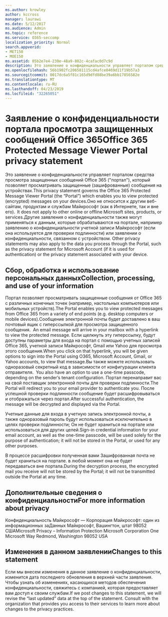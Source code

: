```yaml
---
ms.author: krowley
author: kccross
manager: laurawi
ms.date: 5/12/2017
ms.audience: Admin
ms.topic: reference
ms.service: O365-seccomp
localization_priority: Normal
search.appverid:
- MET150
- MOE150
ms.assetid: 05b2e7e4-230e-48a9-802c-4cafac0d7c9d
description: Это заявление о конфиденциальности управляет порталом средства просмотра защищенных сообщений Office 365 ("портал"), который позволяет просматривать защищенные (зашифрованные) сообщения на устройствах.Оно не относится к другим веб-сайтам, продуктам и службам Майкрософт (как в Интернете, так и вне его).Другие заявления о конфиденциальности также могут применяться к данным, которые обрабатываются на портале, например заявлению о конфиденциальности учетной записи Майкрософт (если она используется для проверки подлинности) или заявлении о конфиденциальности, связанном с устройством.
ms.openlocfilehash: 56b1902fc206581115cd4afce0469d11f19b57a3
ms.sourcegitcommit: 0017dc6a5f81c165d9dfd88be39a6bb17856582e
ms.translationtype: MT
ms.contentlocale: ru-RU
ms.lasthandoff: 04/23/2019
ms.locfileid: "32265051"
---
```

# <a name="office-365-protected-message-viewer-portal-privacy-statement"></a><span data-ttu-id="1f16b-104">Заявление о конфиденциальности портала просмотра защищенных сообщений Office 365</span><span class="sxs-lookup"><span data-stu-id="1f16b-104">Office 365 Protected Message Viewer Portal privacy statement</span></span>

<span data-ttu-id="1f16b-105">Это заявление о конфиденциальности управляет порталом средства просмотра защищенных сообщений Office 365 ("портал"), который позволяет просматривать защищенные (зашифрованные) сообщения на устройствах.</span><span class="sxs-lookup"><span data-stu-id="1f16b-105">This privacy statement governs the Office 365 Protected Message Viewer Portal (the “Portal”) which enables you to view protected (encrypted) messages on your devices.</span></span><span data-ttu-id="1f16b-106">Оно не относится к другим веб-сайтам, продуктам и службам Майкрософт (как в Интернете, так и вне его).</span><span class="sxs-lookup"><span data-stu-id="1f16b-106">  It does not apply to other online or offline Microsoft sites, products, or services.</span></span><span data-ttu-id="1f16b-107">Другие заявления о конфиденциальности также могут применяться к данным, которые обрабатываются на портале, например заявлению о конфиденциальности учетной записи Майкрософт (если она используется для проверки подлинности) или заявлении о конфиденциальности, связанном с устройством.</span><span class="sxs-lookup"><span data-stu-id="1f16b-107"> Other privacy statements may also apply to the data you process through the Portal, such as the privacy statement for Microsoft Account (if it is used for authentication) or the privacy statement associated with your device.</span></span>

## <a name="collection-processing-and-use-of-your-information"></a><span data-ttu-id="1f16b-108">Сбор, обработка и использование персональных данных</span><span class="sxs-lookup"><span data-stu-id="1f16b-108">Collection, processing, and use of your information</span></span>

<span data-ttu-id="1f16b-109">Портал позволяет просматривать защищенные сообщения от Office 365 с различных конечных точек (например, настольных компьютеров или мобильных устройств).</span><span class="sxs-lookup"><span data-stu-id="1f16b-109">The Portal enables you to view protected messages from Office 365 from a variety of end points (e.g. desktop computers or mobile devices).</span></span><span data-ttu-id="1f16b-110">Сообщение электронной почты будет доставлено в ваш почтовый ящик с гиперссылкой для просмотра защищенного сообщения.</span><span class="sxs-lookup"><span data-stu-id="1f16b-110">  An email message will arrive in your mailbox with a hyperlink to view the protected message.</span></span> <span data-ttu-id="1f16b-111">Если щелкнуть эту гиперссылку, будут доступны параметры для входа на портал с помощью учетных записей Office 365, учетной записи Майкрософт, Gmail или Yahoo для просмотра этого сообщения.</span><span class="sxs-lookup"><span data-stu-id="1f16b-111">When you click on that hyperlink, you will be given options to sign into the Portal using O365, Microsoft Account, Gmail, or Yahoo accounts, to view that message.</span></span><span data-ttu-id="1f16b-112">Вы также можете использовать одноразовый секретный код в зависимости от конфигурации клиента отправителя.</span><span class="sxs-lookup"><span data-stu-id="1f16b-112">  You also have an option to use a one-time passcode, depending on the sender’s tenant configuration.</span></span> <span data-ttu-id="1f16b-113">Портал перенаправит вас на свой поставщик электронной почты для проверки подлинности.</span><span class="sxs-lookup"><span data-stu-id="1f16b-113">The Portal will redirect you to your email provider to authenticate you.</span></span> <span data-ttu-id="1f16b-114">После успешной проверки подлинности сообщение будет расшифровываться и отображаться через портал.</span><span class="sxs-lookup"><span data-stu-id="1f16b-114">After successful authentication, the message will be decrypted and displayed via the Portal.</span></span>

<span data-ttu-id="1f16b-115">Учетные данные для входа в учетную запись электронной почты, а также одноразовый пароль будут использоваться исключительно в целях проверки подлинности; Он не будет храниться на портале или использоваться для других целей.</span><span class="sxs-lookup"><span data-stu-id="1f16b-115">Sign-in credential information for your email account, as well as the one-time passcode, will be used solely for the purpose of authentication; it will not be stored in the Portal, or used for any other purposes.</span></span>

<span data-ttu-id="1f16b-116">В процессе расшифровки полученная вами Зашифрованная почта не будет храниться на портале. в любой момент она не будет передаваться вне портала.</span><span class="sxs-lookup"><span data-stu-id="1f16b-116">During the decryption process, the encrypted mail you receive will not be stored by the Portal; it will not be transmitted outside the Portal at any time.</span></span>

## <a name="for-more-information-about-privacy"></a><span data-ttu-id="1f16b-117">Дополнительные сведения о конфиденциальности</span><span class="sxs-lookup"><span data-stu-id="1f16b-117">For more information about privacy</span></span>

<span data-ttu-id="1f16b-118">Конфиденциальность Майкрософт — Корпорация Майкрософт: один из информационных заДанных Майкрософт, Вашингтон, штат 98052 США</span><span class="sxs-lookup"><span data-stu-id="1f16b-118">Microsoft Privacy – Information Protection Microsoft Corporation One Microsoft Way Redmond, Washington 98052 USA</span></span>

##     <a name="changes-to-this-statement"></a><span data-ttu-id="1f16b-119">Изменения в данном заявлении</span><span class="sxs-lookup"><span data-stu-id="1f16b-119">Changes to this statement</span></span>

<span data-ttu-id="1f16b-p104">Если мы внесем изменения в данное заявление о конфиденциальности, изменится дата последнего обновления в верхней части заявления. Чтобы узнать об изменениях, касающихся методов обеспечения конфиденциальности, свяжитесь с компанией, которая предоставляет вам доступ к своим службам.</span><span class="sxs-lookup"><span data-stu-id="1f16b-p104">If we post changes to this statement, we will revise the “last updated” data at the top of the statement. Consult with the organization that provides you access to their services to learn more about changes to the privacy practices.</span></span>


